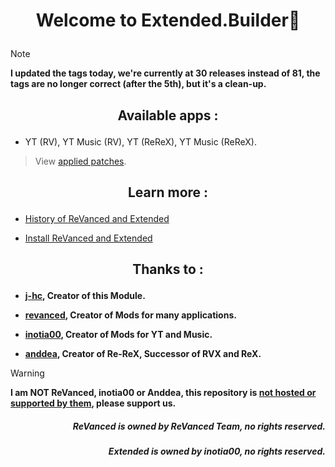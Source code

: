 # <p align="center"> Welcome to Extended.Builder🔧

> [!NOTE]
> **I updated the tags today, we're currently at 30 releases instead of 81, the tags are no longer correct (after the 5th), but it's a clean-up.**

## <p align="center"> Available apps :
- YT (RV), YT Music (RV), YT (ReReX), YT Music (ReReX).
> View [applied patches](https://github.com/kevinr99089/Extended.Builder/blob/main/config.toml).

## <p align="center"> Learn more :
- [History of ReVanced and Extended](https://github.com/kevinr99089/Extended.Builder/blob/main/history.md)

- [Install ReVanced and Extended](https://github.com/kevinr99089/Extended.Builder/blob/main/install.md)

## <p align="center"> Thanks to :
- **[j-hc](https://github.com/j-hc), Creator of this Module.**

- **[revanced](https://github.com/ReVanced), Creator of Mods for many applications.**

- **[inotia00](https://github.com/inotia00), Creator of Mods for YT and Music.**

- **[anddea](https://github.com/anddea), Creator of Re-ReX, Successor of RVX and ReX.**

> [!WARNING]
> **I am NOT ReVanced, inotia00 or Anddea, this repository is [not hosted or supported by them](https://github.com/kevinr99089/Extended.Builder/blob/main/history.md#-warning-), please support us.**

##### <p align="right"> **ReVanced is owned by ReVanced Team, no rights reserved.**
##### <p align="right"> **Extended is owned by inotia00, no rights reserved.**
